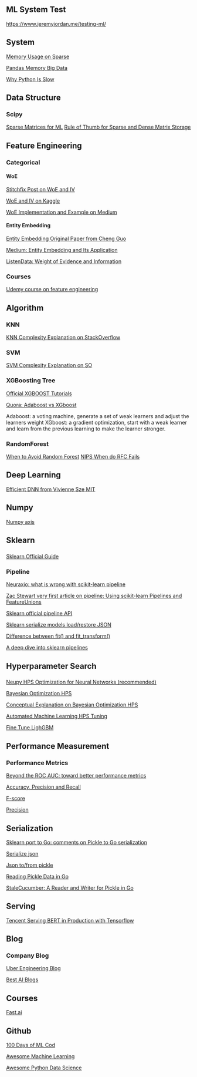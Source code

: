 ## ML System Test
https://www.jeremyjordan.me/testing-ml/


## System
[Memory Usage on Sparse](https://stackoverflow.com/questions/43979559/how-are-sparse-matrices-affecting-memory-usage)

[Pandas Memory Big Data](https://www.dataquest.io/blog/pandas-big-data/)

[Why Python Is Slow](https://jakevdp.github.io/blog/2014/05/09/why-python-is-slow/)

## Data Structure
### Scipy
[Sparse Matrices for ML](https://machinelearningmastery.com/sparse-matrices-for-machine-learning/)
[Rule of Thumb for Sparse and Dense Matrix Storage](https://scicomp.stackexchange.com/questions/30203/rule-of-thumb-for-sparse-vs-dense-matrix-storage)

## Feature Engineering
### Categorical
#### WoE
[Stitchfix Post on WoE and IV](https://multithreaded.stitchfix.com/blog/2015/08/13/weight-of-evidence/)

[WoE and IV on Kaggle](https://www.kaggle.com/pavansanagapati/weight-of-evidence-woe-information-value-iv)

[WoE Implementation and Example on Medium](https://medium.com/@sundarstyles89/weight-of-evidence-and-information-value-using-python-6f05072e83eb)

#### Entity Embedding
[Entity Embedding Original Paper from Cheng Guo](https://arxiv.org/pdf/1604.06737.pdf)

[Medium: Entity Embedding and Its Application](https://towardsdatascience.com/understanding-entity-embeddings-and-its-application-69e37ae1501d)

[ListenData: Weight of Evidence and Information](https://www.listendata.com/2015/03/weight-of-evidence-woe-and-information.html)

### Courses
[Udemy course on feature engineering](https://www.udemy.com/course/feature-engineering-for-machine-learning/)


## Algorithm
### KNN
[KNN Complexity Explanation on StackOverflow](https://stats.stackexchange.com/questions/219655/k-nn-computational-complexity)

### SVM
[SVM Complexity Explanation on SO](https://datascience.stackexchange.com/questions/989/svm-using-scikit-learn-runs-endlessly-and-never-completes-execution)

### XGBoosting Tree
[Official XGBOOST Tutorials](https://xgboost.readthedocs.io/en/latest/tutorials/model.html)

[Quora: Adaboost vs XGboost](https://www.quora.com/What-is-the-difference-between-gradient-boosting-and-adaboost)

Adaboost: a voting machine, generate a set of weak learners and adjust the learners weight 
XGboost: a gradient optimization, start with a weak learner and learn from the previous learning to make the learner stronger.

### RandomForest
[When to Avoid Random Forest](https://stats.stackexchange.com/questions/112148/when-to-avoid-random-forest)
[NIPS When do RFC Fails](https://papers.nips.cc/paper/7562-when-do-random-forests-fail.pdf)

## Deep Learning
[Efficient DNN from Vivienne Sze MIT](https://slideslive.com/38921492/efficient-processing-of-deep-neural-network-from-algorithms-to-hardware-architectures)

## Numpy
[Numpy axis](https://www.sharpsightlabs.com/blog/numpy-axes-explained/)

## Sklearn 
###
[Sklearn Official Guide](https://scikit-learn.org/stable/user_guide.html)

### Pipeline
[Neuraxio: what is wrong with scikit-learn pipeline](https://www.neuraxio.com/en/blog/scikit-learn/2020/01/03/what-is-wrong-with-scikit-learn.html)

[Zac Stewart very first article on pipeline: Using scikit-learn Pipelines and FeatureUnions](http://zacstewart.com/2014/08/05/pipelines-of-featureunions-of-pipelines.html)

[Sklearn official pipeline API](https://scikit-learn.org/stable/modules/compose.html)

[Sklearn serialize models load/restore JSON](https://stackabuse.com/scikit-learn-save-and-restore-models/)

[Difference between fit() and fit_transform()](
https://datascience.stackexchange.com/questions/12321/difference-between-fit-and-fit-transform-in-scikit-learn-models)

[A deep dive into sklearn pipelines](https://www.kaggle.com/baghern/a-deep-dive-into-sklearn-pipelines)

## Hyperparameter Search
###
[Neupy HPS Optimization for Neural Networks (recommended)](http://neupy.com/2016/12/17/hyperparameter_optimization_for_neural_networks.html)

[Bayesian Optimization HPS](https://medium.com/vantageai/bringing-back-the-time-spent-on-hyperparameter-tuning-with-bayesian-optimisation-2e21a3198afb)

[Conceptual Explanation on Bayesian Optimization HPS](https://towardsdatascience.com/a-conceptual-explanation-of-bayesian-model-based-hyperparameter-optimization-for-machine-learning-b8172278050f)

[Automated Machine Learning HPS Tuning](https://towardsdatascience.com/automated-machine-learning-hyperparameter-tuning-in-python-dfda59b72f8a)

[Fine Tune LighGBM](https://medium.com/@pushkarmandot/https-medium-com-pushkarmandot-what-is-lightgbm-how-to-implement-it-how-to-fine-tune-the-parameters-60347819b7fc)

## Performance Measurement
### Performance Metrics
[Beyond the ROC AUC: toward better performance metrics](https://medium.com/bcggamma/beyond-the-roc-auc-toward-defining-better-performance-metrics-b11f5d35adda)

[Accuracy, Precision and Recall](https://towardsdatascience.com/accuracy-precision-recall-or-f1-331fb37c5cb9)

[F-score](https://deepai.org/machine-learning-glossary-and-terms/f-score)

[Precision](https://deepai.org/machine-learning-glossary-and-terms/precision-and-recall)

## Serialization
[Sklearn port to Go: comments on Pickle to Go serialization](https://github.com/pa-m/sklearn/issues/11)

[Serialize json](https://cmry.github.io/notes/serialize)

[Json to/from pickle](https://jsonpickle.github.io/)

[Reading Pickle Data in Go](http://www.hydrogen18.com/blog/reading-pickled-data-in-go.html)

[StaleCucumber: A Reader and Writer for Pickle in Go](https://github.com/hydrogen18/stalecucumber)

## Serving
[Tencent Serving BERT in Production with Tensorflow](http://hanxiao.io/2019/01/02/Serving-Google-BERT-in-Production-using-Tensorflow-and-ZeroMQ/)

## Blog
### Company Blog
[Uber Engineering Blog](https://eng.uber.com/)

[Best AI Blogs](https://medium.com/@alexrachnog/ultimate-following-list-to-keep-updated-in-artificial-intelligence-32776ffcd079)

## Courses
[Fast.ai](https://www.fast.ai/topics/)

## Github
[100 Days of ML Cod](https://github.com/Avik-Jain/100-Days-Of-ML-Code)

[Awesome Machine Learning](https://github.com/josephmisiti/awesome-machine-learning)

[Awesome Python Data Science](https://github.com/krzjoa/awesome-python-data-science/blob/master/README.md)
